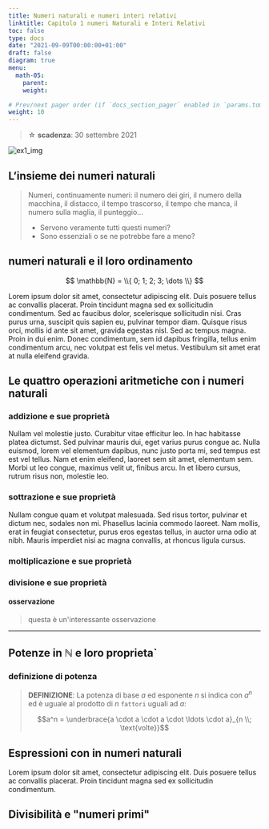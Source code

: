 ```yaml
---
title: Numeri naturali e numeri interi relativi
linktitle: Capitolo 1 numeri Naturali e Interi Relativi
toc: false
type: docs
date: "2021-09-09T00:00:00+01:00"
draft: false
diagram: true
menu:
  math-05:
    parent: 
    weight: 

# Prev/next pager order (if `docs_section_pager` enabled in `params.toml`)
weight: 10
---
```


> ☆ **scadenza**: 30 settembre 2021

![ex1_img](../majong_01.png)

## L’insieme dei numeri naturali

<!-- {{< figure src="../majong_01.png" caption="A caption" numbered="true" >}} -->

> Numeri, continuamente numeri: il numero dei giri, il numero della macchina, il distacco, il tempo trascorso, il tempo che manca, il numero sulla maglia, il punteggio...
>
> - Servono veramente tutti questi numeri?
> - Sono essenziali o se ne potrebbe fare a meno?

## numeri naturali e il loro ordinamento

$$ \mathbb{N} = \\{ 0; 1; 2; 3; \dots \\} $$

Lorem ipsum dolor sit amet, consectetur adipiscing elit. Duis posuere tellus ac convallis placerat. Proin tincidunt magna sed ex sollicitudin condimentum. Sed ac faucibus dolor, scelerisque sollicitudin nisi. Cras purus urna, suscipit quis sapien eu, pulvinar tempor diam. Quisque risus orci, mollis id ante sit amet, gravida egestas nisl. Sed ac tempus magna. Proin in dui enim. Donec condimentum, sem id dapibus fringilla, tellus enim condimentum arcu, nec volutpat est felis vel metus. Vestibulum sit amet erat at nulla eleifend gravida.

## Le quattro operazioni aritmetiche con i numeri naturali

### addizione e sue proprietà

Nullam vel molestie justo. Curabitur vitae efficitur leo. In hac habitasse platea dictumst. Sed pulvinar mauris dui, eget varius purus congue ac. Nulla euismod, lorem vel elementum dapibus, nunc justo porta mi, sed tempus est est vel tellus. Nam et enim eleifend, laoreet sem sit amet, elementum sem. Morbi ut leo congue, maximus velit ut, finibus arcu. In et libero cursus, rutrum risus non, molestie leo.

### sottrazione e sue proprietà

Nullam congue quam et volutpat malesuada. Sed risus tortor, pulvinar et dictum nec, sodales non mi. Phasellus lacinia commodo laoreet. Nam mollis, erat in feugiat consectetur, purus eros egestas tellus, in auctor urna odio at nibh. Mauris imperdiet nisi ac magna convallis, at rhoncus ligula cursus.

### moltiplicazione e sue proprietà

### divisione e sue proprietà

#### osservazione

>questa è un'interessante osservazione

---

## Potenze in $\mathbb{N}$ e loro proprieta`

### definizione di potenza

> **DEFINIZIONE**:
> La potenza di base $a$ ed esponente $n$ si indica con $a^n$ ed è uguale al prodotto di $n$ `fattori` uguali ad $a$:
>
> $$a^n = \underbrace{a \cdot a \cdot a \cdot \ldots \cdot a}_{n \\; \text{volte}}$$

## Espressioni con in numeri naturali

Lorem ipsum dolor sit amet, consectetur adipiscing elit. Duis posuere tellus ac convallis placerat. Proin tincidunt magna sed ex sollicitudin condimentum.

## Divisibilità e "numeri primi"
